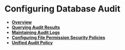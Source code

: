 # Configuring Database Audit<a name="EN-US_TOPIC_0246507970"></a>

-   **[Overview](overview-2.md)**  
-   **[Querying Audit Results](querying-audit-results.md)**  
-   **[Maintaining Audit Logs](maintaining-audit-logs.md)**  
-   **[Configuring File Permission Security Policies](configuring-file-permission-security-policies.md)**  
-   **[Unified Audit Policy](unified-audit-policy.md)** 

